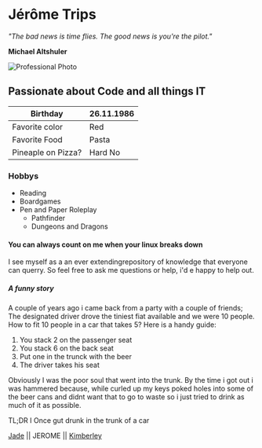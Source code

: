 # Jérôme Trips

*"The bad news is time flies. The good news is you're the pilot."*

 **Michael Altshuler**

![Professional Photo](Photo.jpeg)

## Passionate about Code and all things IT

| Birthday         | 26.11.1986  |
|------------------| ------------|
|Favorite color    | Red         |
|Favorite Food     | Pasta       |
|Pineaple on Pizza?| Hard No     |


### Hobbys

- Reading
- Boardgames
- Pen and Paper Roleplay
    - Pathfinder
    - Dungeons and Dragons 

#### You can always count on me when your linux breaks down

I see myself as a an ever extendingrepository of knowledge that everyone can querry. So feel free to ask me questions or help, i'd e happy to help out.


##### A funny story

A couple of years ago i came back from a party with a couple of friends;
The designated driver drove the tiniest fiat available and we were 10 people.
How to fit 10 people in a car that takes 5?
Here is a handy guide:
1. You stack 2 on  the passenger seat
2. You stack 6 on the back seat
3. Put one in the trunck with the beer
4. The driver takes his seat

Obviously I was the poor soul that went into the trunk.
By the time i got out i was hammered because, while curled up my keys poked holes into some of the beer cans and didnt want that to go to waste so i just tried to drink as much of it as possible.


TL;DR I Once gut drunk in the trunk of a car

[Jade](https://github.com/TreshMiralissa/markdown-challenge-#readme) || JEROME || [Kimberley](https://github.com/Kimberley16/markdown-challenge-#readme)
